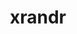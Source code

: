 ---
title: "xrandr"
layout: cache
categories: [package, v0.22.0]
meta: {"versions": ["1.5.2"], "compilers": ["gcc@=11.1.0", "gcc@=11.4.0", "gcc@=7.3.1", "gcc@=9.4.0"], "oss": ["amzn2", "ubuntu20.04", "ubuntu22.04"], "platforms": ["linux"], "targets": ["aarch64", "neoverse_n1", "neoverse_v1", "ppc64le", "x86_64_v3"], "stacks": ["aws-isc", "aws-isc-aarch64", "data-vis-sdk", "e4s", "e4s-neoverse_v1", "e4s-power", "e4s-rocm-external", "root"], "num_specs": 10, "num_specs_by_stack": {"aws-isc-aarch64": 2, "root": 10, "aws-isc": 1, "e4s-power": 1, "data-vis-sdk": 2, "e4s-neoverse_v1": 1, "e4s": 2, "e4s-rocm-external": 1}}
spec_details: [{"hash": "xtriwll6bbwa2bxvutlgvbduuanpizbh", "compiler": "gcc@=7.3.1", "versions": ["1.5.2"], "os": "amzn2", "platform": "linux", "target": "aarch64", "variants": ["build_system=autotools"], "stacks": ["aws-isc-aarch64", "root"], "size": "-", "tarball": "https://binaries.spack.io/releases/v0.22.0/build_cache/linux-amzn2-aarch64/gcc-7.3.1/xrandr-1.5.2/linux-amzn2-aarch64-gcc-7.3.1-xrandr-1.5.2-xtriwll6bbwa2bxvutlgvbduuanpizbh.spack"}, {"hash": "jfjuytxvnvf23dcsagpvi6rthdh4ozvm", "compiler": "gcc@=7.3.1", "versions": ["1.5.2"], "os": "amzn2", "platform": "linux", "target": "neoverse_n1", "variants": ["build_system=autotools"], "stacks": ["aws-isc-aarch64", "root"], "size": "-", "tarball": "https://binaries.spack.io/releases/v0.22.0/build_cache/linux-amzn2-neoverse_n1/gcc-7.3.1/xrandr-1.5.2/linux-amzn2-neoverse_n1-gcc-7.3.1-xrandr-1.5.2-jfjuytxvnvf23dcsagpvi6rthdh4ozvm.spack"}, {"hash": "xnhxhkqxekkapum7tz5znb4e2k3c4cfg", "compiler": "gcc@=7.3.1", "versions": ["1.5.2"], "os": "amzn2", "platform": "linux", "target": "x86_64_v3", "variants": ["build_system=autotools"], "stacks": ["aws-isc", "root"], "size": "-", "tarball": "https://binaries.spack.io/releases/v0.22.0/build_cache/linux-amzn2-x86_64_v3/gcc-7.3.1/xrandr-1.5.2/linux-amzn2-x86_64_v3-gcc-7.3.1-xrandr-1.5.2-xnhxhkqxekkapum7tz5znb4e2k3c4cfg.spack"}, {"hash": "kap25xiqj3dyfqeoh7jrjjncegxf44mh", "compiler": "gcc@=9.4.0", "versions": ["1.5.2"], "os": "ubuntu20.04", "platform": "linux", "target": "ppc64le", "variants": ["build_system=autotools"], "stacks": ["root", "e4s-power"], "size": "-", "tarball": "https://binaries.spack.io/releases/v0.22.0/build_cache/linux-ubuntu20.04-ppc64le/gcc-9.4.0/xrandr-1.5.2/linux-ubuntu20.04-ppc64le-gcc-9.4.0-xrandr-1.5.2-kap25xiqj3dyfqeoh7jrjjncegxf44mh.spack"}, {"hash": "wxa4h67yxnly3abyxhfeoaa3wjhrx7au", "compiler": "gcc@=11.1.0", "versions": ["1.5.2"], "os": "ubuntu20.04", "platform": "linux", "target": "x86_64_v3", "variants": ["build_system=autotools"], "stacks": ["data-vis-sdk", "root"], "size": "-", "tarball": "https://binaries.spack.io/releases/v0.22.0/build_cache/linux-ubuntu20.04-x86_64_v3/gcc-11.1.0/xrandr-1.5.2/linux-ubuntu20.04-x86_64_v3-gcc-11.1.0-xrandr-1.5.2-wxa4h67yxnly3abyxhfeoaa3wjhrx7au.spack"}, {"hash": "axl3of37mfdjrigbrfse5yfo7rbue63e", "compiler": "gcc@=11.1.0", "versions": ["1.5.2"], "os": "ubuntu20.04", "platform": "linux", "target": "x86_64_v3", "variants": ["build_system=autotools"], "stacks": ["data-vis-sdk", "root"], "size": "-", "tarball": "https://binaries.spack.io/releases/v0.22.0/build_cache/linux-ubuntu20.04-x86_64_v3/gcc-11.1.0/xrandr-1.5.2/linux-ubuntu20.04-x86_64_v3-gcc-11.1.0-xrandr-1.5.2-axl3of37mfdjrigbrfse5yfo7rbue63e.spack"}, {"hash": "ecf355uxew3cvu7bvlozq46ebjxvo6mu", "compiler": "gcc@=11.4.0", "versions": ["1.5.2"], "os": "ubuntu22.04", "platform": "linux", "target": "neoverse_v1", "variants": ["build_system=autotools"], "stacks": ["e4s-neoverse_v1", "root"], "size": "-", "tarball": "https://binaries.spack.io/releases/v0.22.0/build_cache/linux-ubuntu22.04-neoverse_v1/gcc-11.4.0/xrandr-1.5.2/linux-ubuntu22.04-neoverse_v1-gcc-11.4.0-xrandr-1.5.2-ecf355uxew3cvu7bvlozq46ebjxvo6mu.spack"}, {"hash": "my2nx7m7cgc4w7s4avchdslgdjdhbxa2", "compiler": "gcc@=11.4.0", "versions": ["1.5.2"], "os": "ubuntu22.04", "platform": "linux", "target": "x86_64_v3", "variants": ["build_system=autotools"], "stacks": ["root", "e4s"], "size": "-", "tarball": "https://binaries.spack.io/releases/v0.22.0/build_cache/linux-ubuntu22.04-x86_64_v3/gcc-11.4.0/xrandr-1.5.2/linux-ubuntu22.04-x86_64_v3-gcc-11.4.0-xrandr-1.5.2-my2nx7m7cgc4w7s4avchdslgdjdhbxa2.spack"}, {"hash": "ii2wcnm35z3qy7h33gtxpzankpxa7en4", "compiler": "gcc@=11.4.0", "versions": ["1.5.2"], "os": "ubuntu22.04", "platform": "linux", "target": "x86_64_v3", "variants": ["build_system=autotools"], "stacks": ["root", "e4s-rocm-external"], "size": "-", "tarball": "https://binaries.spack.io/releases/v0.22.0/build_cache/linux-ubuntu22.04-x86_64_v3/gcc-11.4.0/xrandr-1.5.2/linux-ubuntu22.04-x86_64_v3-gcc-11.4.0-xrandr-1.5.2-ii2wcnm35z3qy7h33gtxpzankpxa7en4.spack"}, {"hash": "c5i6roquvryzb7o7s2xl7q4okrs2w6sa", "compiler": "gcc@=11.4.0", "versions": ["1.5.2"], "os": "ubuntu22.04", "platform": "linux", "target": "x86_64_v3", "variants": ["build_system=autotools"], "stacks": ["root", "e4s"], "size": "-", "tarball": "https://binaries.spack.io/releases/v0.22.0/build_cache/linux-ubuntu22.04-x86_64_v3/gcc-11.4.0/xrandr-1.5.2/linux-ubuntu22.04-x86_64_v3-gcc-11.4.0-xrandr-1.5.2-c5i6roquvryzb7o7s2xl7q4okrs2w6sa.spack"}]
---